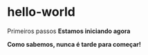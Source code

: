# hello-world
Primeiros passos
<strong>Estamos iniciando agora<strong>
  <p> Como sabemos, nunca é tarde para começar!</p>
 
